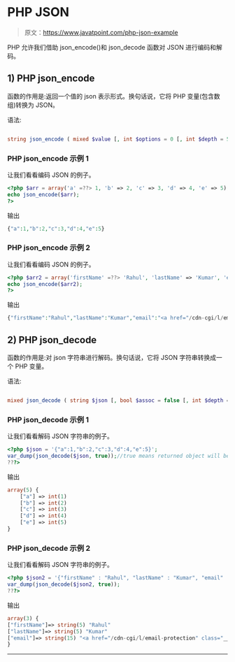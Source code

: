# PHP JSON

> 原文：<https://www.javatpoint.com/php-json-example>

PHP 允许我们借助 json_encode()和 json_decode 函数对 JSON 进行编码和解码。

## 1) PHP json_encode

函数的作用是:返回一个值的 json 表示形式。换句话说，它将 PHP 变量(包含数组)转换为 JSON。

语法:

```php

string json_encode ( mixed $value [, int $options = 0 [, int $depth = 512 ]] )

```

### PHP json_encode 示例 1

让我们看看编码 JSON 的例子。

```php
<?php $arr = array('a' =??> 1, 'b' => 2, 'c' => 3, 'd' => 4, 'e' => 5);
echo json_encode($arr);
?>

```

输出

```php
{"a":1,"b":2,"c":3,"d":4,"e":5}

```

### PHP json_encode 示例 2

让我们看看编码 JSON 的例子。

```php
<?php $arr2 = array('firstName' =??> 'Rahul', 'lastName' => 'Kumar', 'email' => 'rahul@gmail.com');  
echo json_encode($arr2);
?>

```

输出

```php
{"firstName":"Rahul","lastName":"Kumar","email":"<a href="/cdn-cgi/l/email-protection" class="__cf_email__" data-cfemail="f587949d8099b59298949c99db969a98">[email protected]</a>"}

```

## 2) PHP json_decode

函数的作用是:对 json 字符串进行解码。换句话说，它将 JSON 字符串转换成一个 PHP 变量。

语法:

```php

mixed json_decode ( string $json [, bool $assoc = false [, int $depth = 512 [, int $options = 0 ]]] )

```

### PHP json_decode 示例 1

让我们看看解码 JSON 字符串的例子。

```php
<?php $json = '{"a":1,"b":2,"c":3,"d":4,"e":5}';
var_dump(json_decode($json, true));//true means returned object will be converted into associative array
???>

```

输出

```php
array(5) {
    ["a"] => int(1)
    ["b"] => int(2)
    ["c"] => int(3)
    ["d"] => int(4)
    ["e"] => int(5)
}

```

### PHP json_decode 示例 2

让我们看看解码 JSON 字符串的例子。

```php
<?php $json2 = '{"firstName" : "Rahul", "lastName" : "Kumar", "email" : "rahul@gmail.com"}';  
var_dump(json_decode($json2, true));
???>

```

输出

```php
array(3) { 
["firstName"]=> string(5) "Rahul" 
["lastName"]=> string(5) "Kumar" 
["email"]=> string(15) "<a href="/cdn-cgi/l/email-protection" class="__cf_email__" data-cfemail="4a382b223f260a2d272b232664292527">[email protected]</a>" 
}

```

* * *